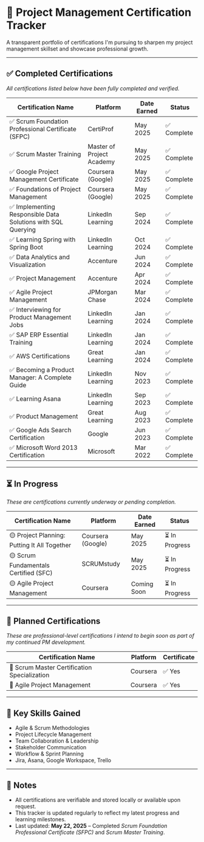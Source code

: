 # 📄 Project Management Certification Tracker

A transparent portfolio of certifications I'm pursuing to sharpen my project management skillset and showcase professional growth.

---

## ✅ Completed Certifications  
*All certifications listed below have been fully completed and verified.*

| Certification Name                                               | Platform                  | Date Earned | Status       |
|------------------------------------------------------------------|---------------------------|-------------|--------------|
| ✅ Scrum Foundation Professional Certificate (SFPC)              | CertiProf                 | May 2025    | ✅ Complete   |
| ✅ Scrum Master Training                                         | Master of Project Academy | May 2025    | ✅ Complete   |
| ✅ Google Project Management Certificate                         | Coursera (Google)         | May 2025    | ✅ Complete   |
| ✅ Foundations of Project Management                             | Coursera (Google)         | May 2025    | ✅ Complete   |
| ✅ Implementing Responsible Data Solutions with SQL Querying     | LinkedIn Learning         | Sep 2024    | ✅ Complete   |
| ✅ Learning Spring with Spring Boot                              | LinkedIn Learning         | Oct 2024    | ✅ Complete   |
| ✅ Data Analytics and Visualization                              | Accenture                 | Jun 2024    | ✅ Complete   |
| ✅ Project Management                                            | Accenture                 | Apr 2024    | ✅ Complete   |
| ✅ Agile Project Management                                      | JPMorgan Chase            | Mar 2024    | ✅ Complete   |
| ✅ Interviewing for Product Management Jobs                      | LinkedIn Learning         | Jan 2024    | ✅ Complete   |
| ✅ SAP ERP Essential Training                                    | LinkedIn Learning         | Jan 2024    | ✅ Complete   |
| ✅ AWS Certifications                                            | Great Learning            | Jan 2024    | ✅ Complete   |
| ✅ Becoming a Product Manager: A Complete Guide                  | LinkedIn Learning         | Nov 2023    | ✅ Complete   |
| ✅ Learning Asana                                                | LinkedIn Learning         | Sep 2023    | ✅ Complete   |
| ✅ Product Management                                            | Great Learning            | Aug 2023    | ✅ Complete   |
| ✅ Google Ads Search Certification                               | Google                    | Jun 2023    | ✅ Complete   |
| ✅ Microsoft Word 2013 Certification                             | Microsoft                 | Mar 2022    | ✅ Complete   |

---

## ⏳ In Progress  
*These are certifications currently underway or pending completion.*

| Certification Name                             | Platform                  | Date Earned | Status       |
|------------------------------------------------|---------------------------|-------------|--------------|
| 🟡 Project Planning: Putting It All Together    | Coursera (Google)         | May 2025    | ⏳ In Progress|
| 🟡 Scrum Fundamentals Certified (SFC)           | SCRUMstudy                | May 2025    | ⏳ In Progress|
| 🟡 Agile Project Management                     | Coursera                  | Coming Soon | ⏳ In Progress|

---

## 🚀 Planned Certifications  
*These are professional-level certifications I intend to begin soon as part of my continued PM development.*

| Certification Name                                  | Platform                   | Certificate |
|-----------------------------------------------------|----------------------------|-------------|
| 🎯 Scrum Master Certification Specialization         | Coursera                   | ✅ Yes       |
| 🎯 Agile Project Management                          | Coursera                   | ✅ Yes       |

---

## 🧠 Key Skills Gained

- Agile & Scrum Methodologies  
- Project Lifecycle Management  
- Team Collaboration & Leadership  
- Stakeholder Communication  
- Workflow & Sprint Planning  
- Jira, Asana, Google Workspace, Trello  

---

## 📌 Notes
- All certifications are verifiable and stored locally or available upon request.
- This tracker is updated regularly to reflect my latest progress and learning milestones.
- Last updated: **May 22, 2025** – Completed *Scrum Foundation Professional Certificate (SFPC)* and *Scrum Master Training*.
